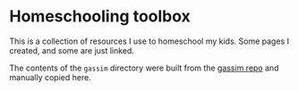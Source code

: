 # Homeschooling toolbox

This is a collection of resources I use to homeschool my kids. Some pages I
created, and some are just linked.

The contents of the `gassim` directory were built from the [gassim
repo](/jerjou/gassim) and manually copied here.
